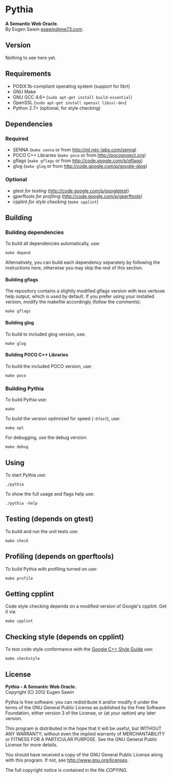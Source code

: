 # Pythia
**A Semantic Web Oracle.**   
By Eugen Sawin <esawin@me73.com>.

## Version
Nothing to see here yet.

## Requirements
* POSIX.1b-compliant operating system (support for librt)
* GNU Make
* GNU GCC 4.6+ (`sudo apt-get install build-essential`)
* OpenSSL (`sudo apt-get install openssl libssl-dev`)
* Python 2.7+ (optional, for style checking)

## Dependencies
### Required
* SENNA (`make senna` or from <http://ml.nec-labs.com/senna>)
* POCO C++ Libraries (`make poco` or from <http://pocoproject.org>)
* gflags (`make gflags` or from <http://code.google.com/p/gflags>)
* glog (`make glog` or from <http://code.google.com/p/google-glog>)

### Optional
* gtest *for testing* (<http://code.google.com/p/googletest>)
* gperftools *for profiling* (<http://code.google.com/p/gperftools>)
* cpplint *for style checking* (`make cpplint`)

## Building
### Building dependencies
To build all dependencies automatically, use:

    make depend

Alternatively, you can build each dependency separately by following the
instructions here, otherwise you may skip the rest of this section.

#### Building gflags
The repository contains a slightly modified gflags version with less verbose
help output, which is used by default. If you prefer using your installed
version, modify the makefile accordingly (follow the comments). 

    make gflags

#### Building glog
To build to included glog version, use:

    make glog

#### Building POCO C++ Libraries
To build the included POCO version, use:

    make poco

### Building Pythia
To build Pythia use:

    make

To build the version optimized for speed (`-Ofast`), use:

    make opt

For debugging, use the debug version:

    make debug

## Using
To start Pythia use:

    ./pythia

To show the full usage and flags help use:

    ./pythia -help

## Testing (depends on gtest)
To build and run the unit tests use:

    make check

## Profiling (depends on gperftools)
To build Pythia with profiling turned on use:

    make profile

## Getting cpplint
Code style checking depends on a modified version of Google's cpplint. Get it via
  
    make cpplint

## Checking style (depends on cpplint)
To test code style conformance with the [Google C++ Style Guide](http://google-styleguide.googlecode.com/svn/trunk/cppguide.xml) use:

    make checkstyle

## License
**Pythia - A Semantic Web Oracle.**   
Copyright (C) 2012 Eugen Sawin

Pythia is free software: you can redistribute it and/or modify
it under the terms of the GNU General Public License as published by
the Free Software Foundation, either version 3 of the License, or
(at your option) any later version.

This program is distributed in the hope that it will be useful,
but WITHOUT ANY WARRANTY; without even the implied warranty of
MERCHANTABILITY or FITNESS FOR A PARTICULAR PURPOSE.  See the
GNU General Public License for more details.

You should have received a copy of the GNU General Public License
along with this program.  If not, see <http://www.gnu.org/licenses>.

The full copyright notice is contained in the file *COPYING*.
